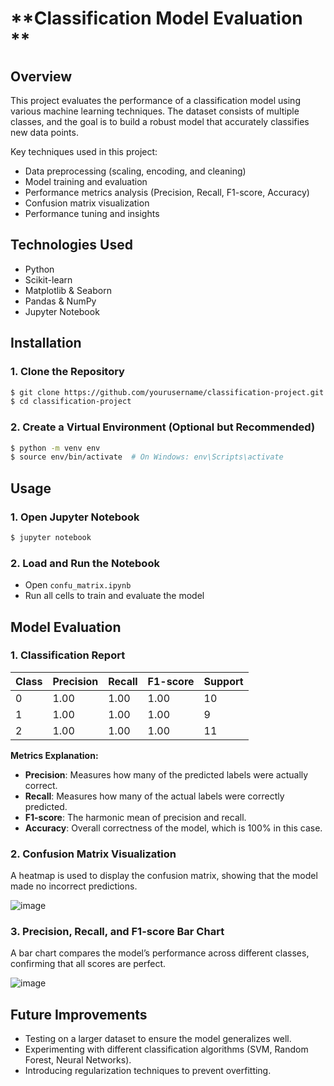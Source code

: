 # **Classification Model Evaluation **

## **Overview**
This project evaluates the performance of a classification model using various machine learning techniques. The dataset consists of multiple classes, and the goal is to build a robust model that accurately classifies new data points.

Key techniques used in this project:
- Data preprocessing (scaling, encoding, and cleaning)
- Model training and evaluation
- Performance metrics analysis (Precision, Recall, F1-score, Accuracy)
- Confusion matrix visualization
- Performance tuning and insights

## **Technologies Used**
- Python
- Scikit-learn
- Matplotlib & Seaborn
- Pandas & NumPy
- Jupyter Notebook

## **Installation**
### **1. Clone the Repository**
```bash
$ git clone https://github.com/yourusername/classification-project.git
$ cd classification-project
```

### **2. Create a Virtual Environment (Optional but Recommended)**
```bash
$ python -m venv env
$ source env/bin/activate  # On Windows: env\Scripts\activate
```

## **Usage**
### **1. Open Jupyter Notebook**
```bash
$ jupyter notebook
```
### **2. Load and Run the Notebook**
- Open `confu_matrix.ipynb`
- Run all cells to train and evaluate the model

## **Model Evaluation**
### **1. Classification Report**
| Class | Precision | Recall | F1-score | Support |
|-------|-----------|--------|---------|---------|
| 0     | 1.00      | 1.00   | 1.00    | 10      |
| 1     | 1.00      | 1.00   | 1.00    | 9       |
| 2     | 1.00      | 1.00   | 1.00    | 11      |

**Metrics Explanation:**
- **Precision**: Measures how many of the predicted labels were actually correct.
- **Recall**: Measures how many of the actual labels were correctly predicted.
- **F1-score**: The harmonic mean of precision and recall.
- **Accuracy**: Overall correctness of the model, which is 100% in this case.

### **2. Confusion Matrix Visualization**
A heatmap is used to display the confusion matrix, showing that the model made no incorrect predictions.

![image](https://github.com/user-attachments/assets/253cee1a-46f8-4fe5-ab98-5c26212bf100)


### **3. Precision, Recall, and F1-score Bar Chart**
A bar chart compares the model’s performance across different classes, confirming that all scores are perfect.

![image](https://github.com/user-attachments/assets/885ad776-0428-419c-9bd6-4fa0595af01c)


## **Future Improvements**
- Testing on a larger dataset to ensure the model generalizes well.
- Experimenting with different classification algorithms (SVM, Random Forest, Neural Networks).
- Introducing regularization techniques to prevent overfitting.


